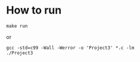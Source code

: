 # How to run

```
make run
```

or 

```
gcc -std=c99 -Wall -Werror -o 'Project3' *.c -lm
./Project3
```

